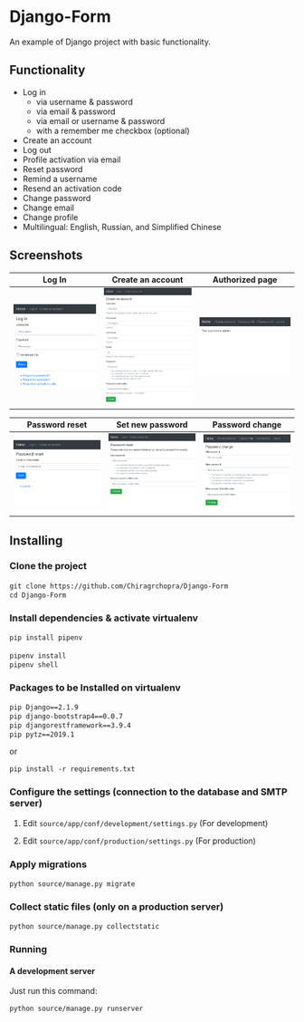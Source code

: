 # Django-Form

An example of Django project with basic functionality.

## Functionality

- Log in
    - via username & password
    - via email & password
    - via email or username & password
    - with a remember me checkbox (optional)
- Create an account
- Log out
- Profile activation via email
- Reset password
- Remind a username
- Resend an activation code
- Change password
- Change email
- Change profile
- Multilingual: English, Russian, and Simplified Chinese

## Screenshots

| Log In | Create an account | Authorized page |
| -------|--------------|-----------------|
| <img src="./screenshots/login.png" width="200"> | <img src="./screenshots/create_an_account.png" width="200"> | <img src="./screenshots/authorized_page.png" width="200"> |

| Password reset | Set new password | Password change |
| ---------------|------------------|-----------------|
| <img src="./screenshots/password_reset.png" width="200"> | <img src="./screenshots/set_new_password.png" width="200"> | <img src="./screenshots/password_change.png" width="200"> |


## Installing

### Clone the project

```
git clone https://github.com/Chiragrchopra/Django-Form
cd Django-Form
```

### Install dependencies & activate virtualenv

```
pip install pipenv

pipenv install
pipenv shell
```
### Packages to be Installed on virtualenv

```
pip Django==2.1.9
pip django-bootstrap4==0.0.7
pip djangorestframework==3.9.4
pip pytz==2019.1

```
 or

```
pip install -r requirements.txt

```
### Configure the settings (connection to the database and SMTP server)

1. Edit `source/app/conf/development/settings.py` (For development)

2. Edit `source/app/conf/production/settings.py` (For production)


### Apply migrations

```
python source/manage.py migrate
```


### Collect static files (only on a production server)

```
python source/manage.py collectstatic
```

### Running

#### A development server

Just run this command:

```
python source/manage.py runserver
```
